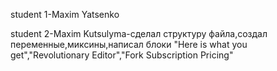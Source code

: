 student 1-Maxim Yatsenko

student 2-Maxim Kutsulyma-сделал структуру файла,создал переменные,миксины,написал блоки "Here is what you get","Revolutionary Editor","Fork Subscription Pricing"